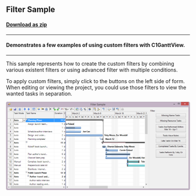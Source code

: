 ## Filter Sample
#### [Download as zip](https://grapecity.github.io/DownGit/#/home?url=https://github.com/GrapeCity/ComponentOne-WinForms-Samples/tree/master/NetFramework\GanttView\VB\FilterSample)
____
#### Demonstrates a few examples of using custom filters with C1GanttView.
____
This sample represents how to create the custom filters by combining various existent filters or using advanced filter with multiple conditions.

To apply custom filters, simply click to the buttons on the left side of form. When editing or viewing the project, you could use those filters to view the wanted tasks in separation.

![screenshot](screenshot.png)

